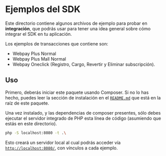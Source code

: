 # Ejemplos del SDK

Este directorio contiene algunos archivos de ejemplo para probar en **integración**, que podrás usar para tener una idea general sobre cómo integrar el SDK en tu aplicación.

Los ejemplos de transacciones que contiene son:

* Webpay Plus Normal
* Webpay Plus Mall Normal
* Webpay Oneclick (Registro, Cargo, Revertir y Eliminar subscripción).

## Uso

Primero, deberás iniciar este paquete usando Composer. Si no lo has hecho, puedes leer la sección de instalación en el [`README.md`](../README.md) que está en la raíz de este paquete.

Una vez instalado, y las dependencias de composer presentes, sólo debes ejecutar el servidor integrado de PHP esta línea de código (asumiendo que estás en este directorio).

```bash
php -S localhost:8080 -t .\ 
```

Esto creará un servidor local al cual podrás acceder vía [`http://localhost:8080/`](http://localhost:8080/), con vínculos a cada ejemplo.
